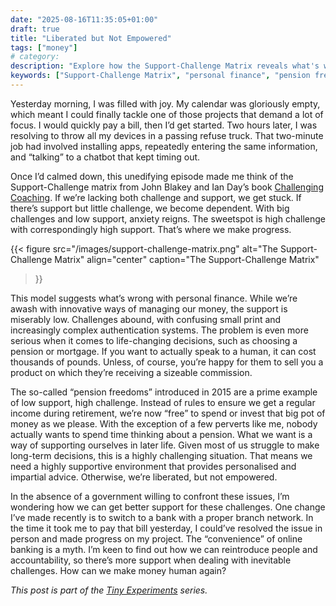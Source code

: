 ```yaml
---
date: "2025-08-16T11:35:05+01:00"
draft: true
title: "Liberated but Not Empowered"
tags: ["money"]
# category: 
description: "Explore how the Support-Challenge Matrix reveals what's wrong with personal finance. Discover why pension freedoms and online banking create high challenge, low support situations that leave us liberated but not empowered with financial decisions."
keywords: ["Support-Challenge Matrix", "personal finance", "pension freedoms", "financial support", "online banking", "financial empowerment", "financial advice"] 
---
```


Yesterday morning, I was filled with joy. My calendar was gloriously empty, which meant I could finally tackle one of those projects that demand a lot of focus. I would quickly pay a bill, then I’d get started. Two hours later, I was resolving to throw all my devices in a passing refuse truck. That two-minute job had involved installing apps, repeatedly entering the same information, and “talking” to a chatbot that kept timing out.

Once I’d calmed down, this unedifying episode made me think of the Support-Challenge matrix from John Blakey and Ian Day’s book [Challenging Coaching](https://uk.bookshop.org/a/2760/9781904838395). If we’re lacking both challenge and support, we get stuck. If there’s support but little challenge, we become dependent. With big challenges and low support, anxiety reigns. The sweetspot is high challenge with correspondingly high support. That’s where we make progress.

{{< figure
  src="/images/support-challenge-matrix.png"
  alt="The Support-Challenge Matrix"
  align="center"
  caption="The Support-Challenge Matrix"
>}}

This model suggests what’s wrong with personal finance. While we’re awash with innovative ways of managing our money, the support is miserably low. Challenges abound, with confusing small print and increasingly complex authentication systems. The problem is even more serious when it comes to life-changing decisions, such as choosing a pension or mortgage. If you want to actually speak to a human, it can cost thousands of pounds. Unless, of course, you’re happy for them to sell you a product on which they’re receiving a sizeable commission.

The so-called “pension freedoms” introduced in 2015 are a prime example of low support, high challenge. Instead of rules to ensure we get a regular income during retirement, we’re now “free” to spend or invest that big pot of money as we please. With the exception of a few perverts like me, nobody actually wants to spend time thinking about a pension. What we want is a way of supporting ourselves in later life. Given most of us struggle to make long-term decisions, this is a highly challenging situation. That means we need a highly supportive environment that provides personalised and impartial advice. Otherwise, we’re liberated, but not empowered.

In the absence of a government willing to confront these issues, I’m wondering how we can get better support for these challenges. One change I’ve made recently is to switch to a bank with a proper branch network. In the time it took me to pay that bill yesterday, I could’ve resolved the issue in person and made progress on my project. The “convenience” of online banking is a myth. I’m keen to find out how we can reintroduce people and accountability, so there’s more support when dealing with inevitable challenges. How can we make money human again?

_This post is part of the [Tiny Experiments](/posts/tiny-experiments/) series._